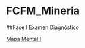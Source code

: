 # FCFM_Mineria

##Fase I
[Examen Diagnóstico](https://github.com/DelfinoAvila/FCFM_Mineria/blob/main/Ex-Diagnostico_1861240.pdf)

[Mapa Mental I](https://github.com/DelfinoAvila/FCFM_Mineria/blob/main/MapaMental_1_1861240.pdf)
